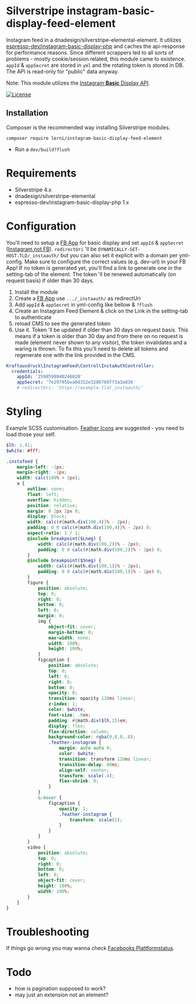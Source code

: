 # Silverstripe instagram-basic-display-feed-element
Instagram feed in a dnadesign/silverstripe-elemental-element. It utilizes [espresso-dev/instagram-basic-display-php](https://github.com/espresso-dev/instagram-basic-display-php) and caches the api-response for performance reasons. Since different scrappers led to all sorts of problems - mostly cookie/session related, this module came to existence. `appId` & `appSecret` are stored in `yml` and the rotating token is stored in DB. The API is read-only for "public" data anyway.

Note: This module utilizes the [Instagram **Basic** Display API](https://developers.facebook.com/docs/instagram-basic-display-api/).

[![License](https://img.shields.io/badge/License-BSD%203--Clause-blue.svg)](LICENSE.md)

## Installation
Composer is the recommended way installing Silverstripe modules.
```
composer require lerni/instagram-basic-display-feed-element
```
* Run a `dev/build?flush`

# Requirements
* Silverstripe 4.x
* dnadesign/silverstripe-elemental
* espresso-dev/instagram-basic-display-php 1.x

# Configuration
You'll need to setup a [FB App](https://developers.facebook.com/docs/instagram-basic-display-api/getting-started/) for basic display and set `appId` & `appSecret` ([Instagram not FB](https://stackoverflow.com/questions/60258144/invalid-platform-app-error-using-instagram-basic-display-api)). `redirectUri` 'll be `DYNAMICALLY-SET-HOST.TLD/_instaauth/` but you can also set it explicit with a domain per yml-config. Make sure to configure the correct values (e.g. dev-url) in your FB App! If no token is generated yet, you'll find a link to generate one in the setting-tab of the element. The token 'll be renewed automatically (on request basis) if older than 30 days.

1. Install the module
2. Create a [FB App](https://developers.facebook.com/docs/instagram-basic-display-api/getting-started/) use `.../_instaauth/` as redirectUri
3. Add `appId` & `appSecret` in yml-config like bellow & `?flush`
4. Create an Instagram Feed Element & click on the Link in the setting-tab to authenticate
5. reload CMS to see the generated token
6. Use it. Token 'll be updated if older than 30 days on request basis. This means if a token is older than 30 day and from there on no request is made (element never shown to any visitor), the token invalidates and a waring is thrown. To fix this you'll need to delete all tokens and regenerate one with the link provided in the CMS.

```yaml
Kraftausdruck\InstagramFeed\Control\InstaAuthController:
  credentials:
    appId: '2598599940246020'
    appSecret: '7e29795bva6d352e3286769ff3a3a836'
    # redirectUri: 'https://example.tld/_instaauth/'
```
# Styling
Example SCSS customisation. [Feather Icons](https://feathericons.com/) are suggested - you need to load those your self.
```scss
$lh: 1.41;
$white: #fff;

.instafeed {
	margin-left: -1px;
	margin-right: -1px;
	width: calc(100% + 2px);
	a {
		outline: none;
		float: left;
		overflow: hidden;
		position: relative;
		margin: 0 2px 2px 0;
		display: block;
		width: calc(#{math.div(100,4)}% - 2px);
		padding: 0 0 calc(#{math.div(100,4)}% - 2px) 0;
		aspect-ratio: 1 / 1;
		@include breakpoint($Lneg) {
			width: calc(#{math.div(100,2)}% - 2px);
			padding: 0 0 calc(#{math.div(100,2)}% - 2px) 0;
		}
		@include breakpoint($Sneg) {
			width: calc(#{math.div(100,1)}% - 2px);
			padding: 0 0 calc(#{math.div(100,1)}% - 2px) 0;
		}
		figure {
			position: absolute;
			top: 0;
			right: 0;
			bottom: 0;
			left: 0;
			margin: 0;
			img {
				object-fit: cover;
				margin-bottom: 0;
				max-width: none;
				width: 100%;
				height: 100%;
			}
			figcaption {
				position: absolute;
				top: 0;
				left: 0;
				right: 0;
				bottom: 0;
				opacity: 0;
				transition: opacity 120ms linear;
				z-index: 1;
				color: $white;
				font-size: .8em;
				padding: #{math.div($lh,2)}em;
				display: flex;
				flex-direction: column;
				background-color: rgba(0,0,0,.8);
				.feather-instagram {
					margin: auto auto 0;
					color: $white;
					transition: transform 120ms linear;
					transition-delay: 80ms;
					align-self: center;
					transform: scale(.4);
					flex-shrink: 0;
				}
			}
			&:hover {
				figcaption {
					opacity: 1;
					.feather-instagram {
						transform: scale(1);
					}
				}
			}
		}
		video {
			position: absolute;
			top: 0;
			right: 0;
			bottom: 0;
			left: 0;
			object-fit: cover;
			height: 100%;
			width: 100%;
		}
	}
}
```
# Troubleshooting
If things go wrong you may wanna check [Facebooks Plattformstatus](https://developers.facebook.com/status/dashboard/).

# Todo
* how is pagination supposed to work?
* may just an extension not an element?
